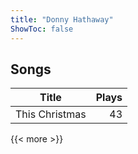 ```yaml
---
title: "Donny Hathaway"
ShowToc: false
---
```


## Songs
Title | Plays 
----- | -----: 
This Christmas | 43

{{< more >}}